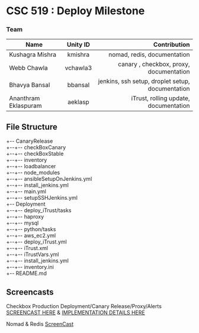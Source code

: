 # CSC 519 : Deploy Milestone


### Team
| Name     |      Unity ID     |  Contribution |
|----------|:-----------------:|----------------:|
| Kushagra Mishra |  kmishra | nomad,  redis, documentation    |
| Webb Chawla |    vchawla3   |   canary , checkbox, proxy, documentation |
| Bhavya Bansal | bbansal | jenkins, ssh setup, droplet setup, documentation    |
| Ananthram Eklaspuram | aeklasp| iTrust, rolling update, documentation   |


## File Structure

+-- CanaryRelease  
+--+-- checkBoxCanary   
+--+-- checkBoxStable    
+--+-- inventory  
+--+-- loadbalancer  
+--+-- node_modules     
+--+-- ansibleSetupOnJenkins.yml   
+--+-- install_jenkins.yml   
+--+-- main.yml  
+--+-- setupSSHJenkins.yml   
+-- Deployment   
+--+-- deploy_iTrust/tasks    
+--+-- haproxy  
+--+-- mysql  
+--+-- python/tasks     
+--+-- aws_ec2.yml   
+--+-- deploy_iTrust.yml   
+--+-- iTrust.xml  
+--+-- iTrustVars.yml  
+--+-- install_jenkins.yml  
+--+-- inventory.ini     
+-- README.md   
  

## Screencasts

Checkbox Production Deployment/Canary Release/Proxy/Alerts [SCREENCAST HERE](https://youtu.be/LeLG2DdaVX4) & [IMPLEMENTATION DETAILS HERE](https://github.ncsu.edu/kmishra/CM3/blob/master/CanaryRelease/README.md)

Nomad & Redis [ScreenCast](https://youtu.be/yNJcn4j7Z9E)



 
